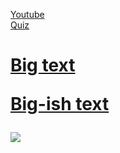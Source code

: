 <a href="http://youtube.com"> Youtube </a>
<br>
<a href="quiz1pdf.pdf"> Quiz
<h1>
Big text
  
Big-ish text

<img src="IMG_1122.jpg" />
